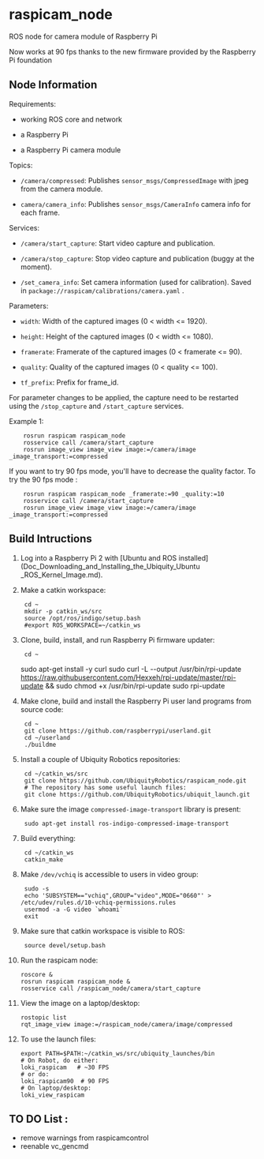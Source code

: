 # raspicam_node

ROS node for camera module of Raspberry Pi

Now works at 90 fps thanks to the new firmware provided by
the Raspberry Pi foundation

## Node Information

Requirements:

* working ROS core and network

* a Raspberry Pi

* a Raspberry Pi camera module

Topics:

* `/camera/compressed`:
  Publishes `sensor_msgs/CompressedImage` with jpeg from the camera module.

* `camera/camera_info`:
  Publishes `sensor_msgs/CameraInfo` camera info for each frame.

Services:

* `/camera/start_capture`:
  Start video capture and publication.

* `/camera/stop_capture`:
  Stop video capture and publication (buggy at the moment).

* `/set_camera_info`:
  Set camera information (used for calibration).
  Saved in `package://raspicam/calibrations/camera.yaml` .

Parameters:

* `width`: Width of the captured images (0 < width <= 1920).

* `height`: Height of the captured images (0 < width <= 1080).

* `framerate`: Framerate of the captured images (0 < framerate <= 90).

* `quality`: Quality of the captured images (0 < quality <= 100).

* `tf_prefix`: Prefix for frame_id.

For parameter changes to be applied, the capture need to be restarted
using the `/stop_capture` and `/start_capture` services.

Example 1:

        rosrun raspicam raspicam_node
        rosservice call /camera/start_capture
        rosrun image_view image_view image:=/camera/image _image_transport:=compressed

If you want to try 90 fps mode, you'll have to decrease the quality factor.
To try the 90 fps mode :

        rosrun raspicam raspicam_node _framerate:=90 _quality:=10
        rosservice call /camera/start_capture
        rosrun image_view image_view image:=/camera/image _image_transport:=compressed

## Build Intructions

1. Log into a Raspberry Pi 2 with
   [Ubuntu and ROS installed](Doc_Downloading_and_Installing_the_Ubiquity_Ubuntu
_ROS_Kernel_Image.md).

2. Make a catkin workspace:

        cd ~
        mkdir -p catkin_ws/src
        source /opt/ros/indigo/setup.bash
        #export ROS_WORKSPACE=~/catkin_ws

3. Clone, build, install, and run Raspberry Pi firmware updater:

        cd ~
	sudo apt-get install -y curl
        sudo curl -L --output /usr/bin/rpi-update https://raw.githubusercontent.com/Hexxeh/rpi-update/master/rpi-update && sudo chmod +x /usr/bin/rpi-update
        sudo rpi-update

4. Make clone, build and install  the Raspberry Pi user land programs
   from source code:

        cd ~
        git clone https://github.com/raspberrypi/userland.git
        cd ~/userland
        ./buildme

5. Install a couple of Ubiquity Robotics repositories:

        cd ~/catkin_ws/src
        git clone https://github.com/UbiquityRobotics/raspicam_node.git
        # The repository has some useful launch files:
        git clone https://github.com/UbiquityRobotics/ubiquit_launch.git

6. Make sure the image `compressed-image-transport` library is present:

        sudo apt-get install ros-indigo-compressed-image-transport

7. Build everything:

        cd ~/catkin_ws
        catkin_make

8. Make `/dev/vchiq` is accessible to users in video group:

        sudo -s
        echo 'SUBSYSTEM=="vchiq",GROUP="video",MODE="0660"' > /etc/udev/rules.d/10-vchiq-permissions.rules
        usermod -a -G video `whoami`
        exit

9. Make sure that catkin workspace is visible to ROS:

        source devel/setup.bash

10. Run the raspicam node:

        roscore &
        rosrun raspicam raspicam_node &
        rosservice call /raspicam_node/camera/start_capture 

11. View the image on a laptop/desktop:

        rostopic list
        rqt_image_view image:=/raspicam_node/camera/image/compressed

12. To use the launch files:

        export PATH=$PATH:~/catkin_ws/src/ubiquity_launches/bin
        # On Robot, do either:
        loki_raspicam   # ~30 FPS
        # or do:
        loki_raspicam90  # 90 FPS
        # On laptop/desktop:
        loki_view_raspicam
        
## TO DO List :

* remove warnings from raspicamcontrol
* reenable vc_gencmd

